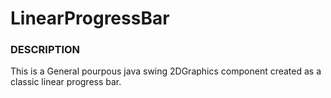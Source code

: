 # LinearProgressBar

### DESCRIPTION
This is a General pourpous java swing 2DGraphics component created as a classic linear progress bar. 
